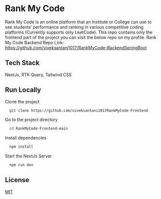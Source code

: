 
# Rank My Code

Rank My Code is an online platform that an Institute or College can use to see
students’ performance and ranking in various competitive coding platforms (Currently supports only LeetCode).
This repo contains only the frontend part of the project you can visit the below repo on my profile.
Rank My Code Backend Repo Link:
https://github.com/viveksantani1017/RankMyCode-BackendSpringBoot



## Tech Stack

NextJs, RTK Query, Tailwind CSS


## Run Locally

Clone the project

```bash
  git clone https://github.com/viveksantani1017RankMyCode-Frontend
```

Go to the project directory

```bash
  cd RankMyCode-Frontend-main
```

Install dependencies

```bash
  npm install
```

Start the NextJs Server

```bash
  npm run dev

```



## License

[MIT](https://choosealicense.com/licenses/mit/)

